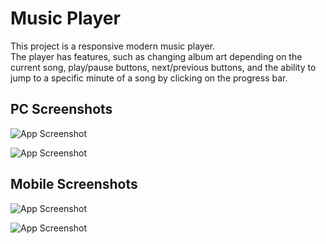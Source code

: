 
# Music Player

This project is a responsive modern music player.  
The player has features, such as changing album art depending on the current song, play/pause buttons, next/previous buttons, and the ability to jump to a specific minute of a song by clicking on the progress bar.

## PC Screenshots

![App Screenshot](https://i.ibb.co/bgwWBpr/1.png)

![App Screenshot](https://i.ibb.co/qWg8thP/2.png)

## Mobile Screenshots
![App Screenshot](https://i.ibb.co/KwC5Lz3/m1.png)

![App Screenshot](https://i.ibb.co/HDrxHrb/m2.png)